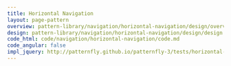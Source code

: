 ```yaml
---
title: Horizontal Navigation
layout: page-pattern
overview: pattern-library/navigation/horizontal-navigation/design/overview.md
design: pattern-library/navigation/horizontal-navigation/design/design.md
code_html: code/navigation/horizontal-navigation/code.md
code_angular: false
impl_jquery: http://patternfly.github.io/patternfly-3/tests/horizontal-navigation.html
---
```

